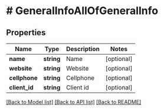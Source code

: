 # # GeneralInfoAllOfGeneralInfo

## Properties

Name | Type | Description | Notes
------------ | ------------- | ------------- | -------------
**name** | **string** | Name | [optional]
**website** | **string** | Website | [optional]
**cellphone** | **string** | Cellphone | [optional]
**client_id** | **string** | Client id | [optional]

[[Back to Model list]](../../README.md#models) [[Back to API list]](../../README.md#endpoints) [[Back to README]](../../README.md)
